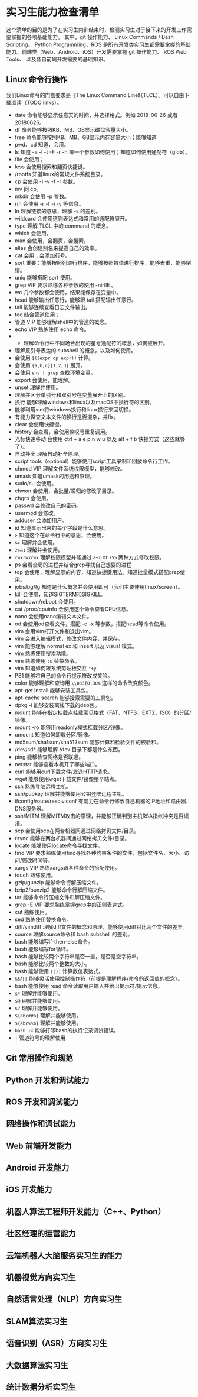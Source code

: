 实习生能力检查清单
=======================================

这个清单的目的是为了在实习生内训结束时，检测实习生对于接下来的开发工作需要掌握的各项基础能力。
其中，git 操作能力、 Linux Commands / Bash Scripting、 Python Programming、ROS
是所有开发类实习生都需要掌握的基础能力。前端类（Web、Android、iOS）开发需要掌握 git 操作能力、
ROS Web Tools、 以及各自前端开发需要的基础知识。

Linux 命令行操作
-----------------------------------------

我们Linux命令的门槛要求是《The Linux Command Line》（TLCL）。可以自由下载阅读（TODO links）。

- date 命令能够显示任意天的时间，并选择格式。例如 2018-06-26 或者 20180626。
- df 命令能够按照KB、MB、GB显示磁盘容量大小。
- free 命令能够按照KB、MB、GB显示内存容量大小；能够知道
- pwd、cd 知道，会用。
- ls 知道 -a -l -t -F -r -h 每一个参数如何使用；知道如何使用通配符（glob）。
- file 会使用；
- less 会使用搜索和翻页快捷键。
- /rootfs 知道linux的常规文件系统目录。
- cp 会使用 -i -v -f -r 参数。
- mv 同 cp。
- mkdir 会使用 -p 参数。
- rm 会使用 -r -f -i -v 等信息。
- ln 理解链接的意思，理解 -s 的差别。
- wildcard 会使用这则表达式和常用的通配符展开。
- type 理解 TLCL 中的 command 的概念。
- which 会使用。
- man 会使用，会翻页，会搜索。
- alias 会创建别名来提高自己的效率。
- cat 会用；会添加行号。
- sort 重要：能够按照列进行排序，能够按照数值进行排序，能够去重，能够倒排。
- uniq 能够搭配 sort 使用。
- grep VIP 要求熟练各种参数的使用 -nirIlE 。
- wc 几个参数都会使用，结果能保存在变量中。
- head 能够输出任意行，能够跟 tail 搭配输出任意行。
- tail 能够连续查看日志文件输出。
- tee 结合管道使用；
- 管道 VIP 能够理解shell中的管道的概念。
- echo VIP 熟练使用 echo 命令。
- * 理解命令行中不同场合出现的星号通配符的概念，如何被展开。
- 理解反引号表达的 subshell 的概念，以及如何使用。
- 会使用 `$((expr op expr))` 计算。
- 会使用 `{a,b,c}{1,2,3}` 展开。
- 会使用 `env | grep` 查找环境变量。
- export 会使用，能理解。
- unset 理解并使用。
- 理解并区分单引号和双引号在变量展开上的区别。
- 换行 能够理解windows和linux以及macOS中换行符的区别。
- 能够利用vim将windows换行和linux换行来回切换。
- 有能力探查文本文件的换行是否混杂，并fix。
- clear 会使用快捷键。
- history 会查看，会使用惊叹号重复调用。
- 光标快速移动 会使用 ctrl + a e p n w u 以及 alt + f b 快捷方式（这些就够了）。
- 自动补全 理解自动补全原理。
- script tools（optional）能够使用script工具录制和回放命令行工作。
- chmod VIP 理解文件系统权限模型，能够修改。
- umask 知道umask的用途和原理。
- sudo/su 会使用。
- chwon 会使用，会批量/递归的修改子目录。
- chgrp 会使用。
- passwd 会修改自己的密码。
- usermod 会修改。
- adduser 会添加用户。
- id 知道显示出来的每个字段是什么意思。
- `>` 知道这个在命令行中的意思，会使用。
- `&>` 理解并会使用。
- `2>&1` 理解并会使用。
- `rwxrwxrwx` 理解权限模型并能通过 `a+x` or `755` 两种方式修改权限。
- ps 会看全局的进程并结合grep寻找自己想要的进程
- top 会使用，理解显示的内容，知道快捷键用法。知道批量模式搭配grep使用。
- jobs/bg/fg 知道是什么概念并会使用即可（我们主要使用tmux/screen）。
- kill 会使用，知道SIGTERM和SIGKILL。
- shutdown/reboot 会使用。
- cat /proc/cpuinfo 会使用这个命令查看CPU信息。
- nano 会使用nano编辑文本文件。
- od 会使用od查看文件，搭配 -c -x 等参数，搭配head等命令使用。
- vim 会用vim打开文件和退出vim。
- vim 会进入编辑模式，修改文件内容，并保存。
- vim 能够理解 normal ex 和 insert 以及 visual 模式。
- vim 熟练使用搜索功能。
- vim 熟练使用 `:s` 替换命令。
- vim 知道如何跟系统剪贴板交互 `"+y`
- PS1 能够将自己的命令行提示符改成笑脸。
- color 能够理解和查询用 `\\033[0;30m` 这样的命令改变颜色。
- apt-get install 能够安装工具包。
- apt-cache search 能够搜索需要的工具包。
- dpkg -i 能够安装离线下载的deb包。
- mount 能够在指定挂载点挂载常见格式（FAT、NTFS、EXT2、ISO）的分区/镜像。
- mount -ro 能够用readonly模式挂载分区/镜像。
- umount 知道如何卸载分区/镜像。
- md5sum/sha1sum/sha512sum 能够计算和检验文件的校验和。
- /dev/sd* 能够理解 /dev 目录下都是什么东西。
- ping 能够检查网络是否联通。
- netstat 能够查看本机开了哪些端口。
- curl 能够用curl下载文件/发送HTTP请求。
- wget 能够使用wget下载文件/镜像整个站点。
- ssh 熟练登陆远程主机。
- ssh/pubkey 理解并能够使用公钥登陆远程主机。
- ifconfig/route/resolv.conf 有能力在命令行修改自己机器的IP地址和路由器、DNS服务器。
- ssh/MITM 理解MITM攻击的原理，并能够正确判别主机RSA指纹冲突是否误报。
- scp 会使用scp在两台机器间通过网络拷贝文件/目录。
- rsync 能够在两台机器间通过网络拷贝文件/目录。
- locate 能够使用locate命令寻找文件。
- find VIP 要求熟练使用find寻找各种约束条件的文件，包括文件名、大小、访问/修改时间等。
- xargs VIP 熟练xargs跟各种命令的搭配使用。
- touch 熟练使用。
- gzip/gunzip 能够命令行解压缩文件。
- bzip2/bunzip2 能够命令行解压缩文件。
- tar 能够命令行压缩文件和解压缩文件。
- grep -E VIP 要求熟练掌握grep中的正则表达式。
- cut 熟练使用。
- sed 熟练使用替换命令。
- diff/vimdiff 理解diff文件的概念和原理，能够使用diff对比两个文件的差异。
- source 理解source命令和 bash subshell 的差别。
- bash 能够编写if-then-else命令。
- bash 能够编写for循环。
- bash 能够比较两个字符串是否一直，是否是空字符串。
- bash 能够比较两个整数的大小。
- bash 能够使用 `(())` 计算数值表达式。
- `&&`/`||` 能够灵活使用控制操作符（前提是理解程序/命令的返回值的概念）。
- bash 能够使用 read 命令读取用户输入并给出提示符/提示信息。
- `$*` 理解并能够使用。
- `$@` 理解并能够使用。
- `$?` 理解并能够使用。
- `${abc##a}` 理解并能够使用。
- `${abc%%b}` 理解并能够使用。
- `bash -x` 能够打印bash的执行记录调试错误。
- `|` 管道符号的理解使用


Git 常用操作和规范
-----------------------------------------

Python 开发和调试能力
-----------------------------------------

ROS 开发和调试能力
-----------------------------------------

网络操作和调试能力
-----------------------------------------

Web 前端开发能力
-----------------------------------------

Android 开发能力
-----------------------------------------

iOS 开发能力
-----------------------------------------

机器人算法工程师开发能力（C++、Python）
-----------------------------------------

社区经理的运营能力
-----------------------------------------

云端机器人大脑服务实习生的能力
-----------------------------------------

机器视觉方向实习生
-----------------------------------------

自然语言处理（NLP）方向实习生
-----------------------------------------

SLAM算法实习生
-----------------------------------------

语音识别（ASR）方向实习生
-----------------------------------------

大数据算法实习生
-----------------------------------------

统计数据分析实习生
-----------------------------------------
